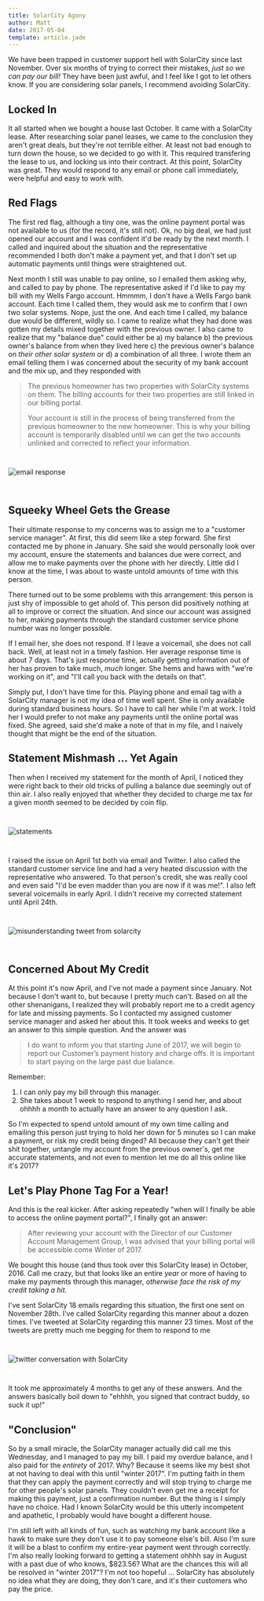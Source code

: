 ```yaml
---
title: SolarCity Agony
author: Matt
date: 2017-05-04
template: article.jade
---
```

<style>
  img {
    margin: 2em 0;
  }
</style>

We have been trapped in customer support hell with SolarCity since last November. Over six months of trying to correct their mistakes, *just so we can pay our bill!* They have been just awful, and I feel like I got to let others know. If you are considering solar panels, I recommend avoiding SolarCity.

<span class="more"></span>

## Locked In

It all started when we bought a house last October. It came with a SolarCity lease. After researching solar panel leases, we came to the conclusion they aren't great deals, but they're not terrible either. At least not bad enough to turn down the house, so we decided to go with it. This required transfering the lease to us, and locking us into their contract. At this point, SolarCity was great. They would respond to any email or phone call immediately, were helpful and easy to work with.

## Red Flags

The first red flag, although a tiny one, was the online payment portal was not available to us (for the record, it's still not). Ok, no big deal, we had just opened our account and I was confident it'd be ready by the next month. I called and inquired about the situation and the representative recommended I both don't make a payment yet, and that I don't set up automatic payments until things were straightened out.  
  
Next month I still was unable to pay online, so I emailed them asking why, and called to pay by phone. The representative asked if I'd like to pay my bill with my Wells Fargo account. Hmmmm, I don't have a Wells Fargo bank account. Each time I called them, they would ask me to confirm that I own two solar systems. Nope, just the one. And each time I called, my balance due would be different, wildly so. I came to realize what they had done was gotten my details mixed together with the previous owner. I also came to realize that my "balance due" could either be a) my balance b) the previous owner's balance from when they lived here c) the previous owner's balance on *their other solar system* or d) a combination of all three. I wrote them an email telling them I was concerned about the security of my bank account and the mix up, and they responded with 

<blockquote>
<p>The previous homeowner has two properties with SolarCity systems on them. The billing accounts for their two properties are still linked in our billing portal.</p>
<p>Your account is still in the process of being transferred from the previous homeowner to the new homeowner. This is why your billing account is temporarily disabled until we can get the two accounts unlinked and corrected to reflect your information.</p>
</blockquote>

![email response](./emailResponse.png)

## Squeeky Wheel Gets the Grease

Their ultimate response to my concerns was to assign me to a "customer service manager". At first, this did seem like a step forward. She first contacted me by phone in January. She said she would personally look over my account, ensure the statements and balances due were correct, and allow me to make payments over the phone with her directly. Little did I know at the time, I was about to waste untold amounts of time with this person.
  
There turned out to be some problems with this arrangement: this person is just shy of impossible to get ahold of. This person did positively nothing at all to improve or correct the situation. And since our account was assigned to her, making payments through the standard customer service phone number was no longer possible.  
  
If I email her, she does not respond. If I leave a voicemail, she does not call back. Well, at least not in a timely fashion. Her average response time is about 7 days. That's just response time, actually getting information out of her has proven to take much, *much* longer. She hems and haws with "we're working on it", and "I'll call you back with the details on that".
  
Simply put, I don't have time for this. Playing phone and email tag with a SolarCity manager is not my idea of time well spent. She is only available during standard business hours. So I have to call her while I'm at work. I told her I would prefer to not make any payments until the online portal was fixed. She agreed, said she'd make a note of that in my file, and I naively thought that might be the end of the situation.

## Statement Mishmash ... Yet Again

Then when I received my statement for the month of April, I noticed they were right back to their old tricks of pulling a balance due seemingly out of thin air. I also really enjoyed that whether they decided to charge me tax for a given month seemed to be decided by coin flip.

![statements](./statements.png)


I raised the issue on April 1st both via email and Twitter. I also called the standard customer service line and had a very heated discussion with the representative who answered. To that person's credit, she was really cool and even said "I'd be even madder than you are now if it was me!". I also left several voicemails in early April. I didn't receive my corrected statement until April 24th.

![misunderstanding tweet from solarcity](./misunderstandingTweet.png)

## Concerned About My Credit

At this point it's now April, and I've not made a payment since January. Not because I don't want to, but because I pretty much can't. Based on all the other shenanigans, I realized they will probably report me to a credit agency for late and missing payments. So I contacted my assigned customer service manager and asked her about this. It took weeks and weeks to get an answer to this simple question. And the answer was

>I do want to inform you that starting June of 2017, we will begin to report our Customer’s payment history and charge offs. It is important to start paying on the large past due balance.
  
Remember:

1. I can only pay my bill through this manager.
2. She takes about 1 week to respond to anything I send her, and about ohhhh a month to actually have an answer to any question I ask.

So I'm expected to spend untold amount of my own time calling and emailing this person just trying to hold her down for 5 minutes so I can make a payment, or risk my credit being dinged? All because they can't get their shit together, untangle my account from the previous owner's, get me accurate statements, and not even to mention let me do all this online like it's 2017?

## Let's Play Phone Tag For a Year!

And this is the real kicker. After asking repeatedly "when will I finally be able to access the online payment portal?", I finally got an answer:

> After reviewing your account with the Director of our Customer Account Management Group, I was advised that your billing portal will be accessible come Winter of 2017.

We bought this house (and thus took over this SolarCity lease) in October, 2016. Call me crazy, but that looks like an entire *year* or more of having to make my payments through this manager, *otherwise face the risk of my credit taking a hit.*  
  
I've sent SolarCity 18 emails regarding this situation, the first one sent on November 28th. I've called SolarCity regarding this manner about a dozen times. I've tweeted at SolarCity regarding this manner 23 times. Most of the tweets are pretty much me begging for them to respond to me

![twitter conversation with SolarCity](./noResponseTwitterConv.png)

It took me approximately 4 months to get any of these answers. And the answers basically boil down to "ehhhh, you signed that contract buddy, so suck it up!"

## "Conclusion"

So by a small miracle, the SolarCity manager actually did call me this Wednesday, and I managed to pay my bill. I paid my overdue balance, and I also paid for the *entirety* of 2017. Why? Because it seems like my best shot at not having to deal with this until "winter 2017". I'm putting faith in them that they can apply the payment correctly and will stop trying to charge me for other people's solar panels. They couldn't even get me a receipt for making this payment, just a confirmation number. But the thing is I simply have no choice. Had I known SolarCity would be this utterly incompetent and apathetic, I probably would have bought a different house.  

I'm still left with all kinds of fun, such as watching my bank account like a hawk to make sure they don't use it to pay someone else's bill. Also I'm sure it will be a blast to confirm my entire-year payment went through correctly. I'm also really looking forward to getting a statement ohhhh say in August with a past due of who knows, $823.56? What are the chances this will all be resolved in "winter 2017"? I'm not too hopeful ... SolarCity has absolutely no idea what they are doing, they don't care, and it's their customers who pay the price.
